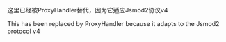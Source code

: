 

这里已经被ProxyHandler替代，因为它适应Jsmod2协议v4

This has been replaced by ProxyHandler because it adapts to the Jsmod2 protocol v4
